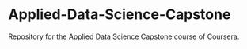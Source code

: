 # Applied-Data-Science-Capstone
Repository for the Applied Data Science Capstone course of Coursera.
